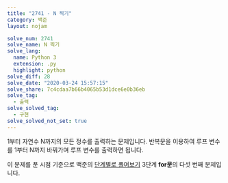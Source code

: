 ```yaml
---
title: "2741 - N 찍기"
category: 백준
layout: nojam

solve_num: 2741
solve_name: N 찍기
solve_lang:
  name: Python 3
  extension: .py
  highlight: python
solve_diff: 28
solve_date: "2020-03-24 15:57:15"
solve_share: 7c4cdaa7b66b4065b53d1dce6e0b36eb
solve_tag:
  - 출력
solve_solved_tag:
  - 구현
solve_solved_not_set: true
---
```


1부터 자연수 N까지의 모든 정수를 출력하는 문제입니다. 반복문을 이용하여 루프 변수를 1부터 N까지 바꿔가며 루프 변수를 출력하면 됩니다.

이 문제를 푼 시점 기준으로 백준의 [단계별로 풀어보기](http://noj.am/p/s) 3단계 **for문**의 다섯 번째 문제입니다.
